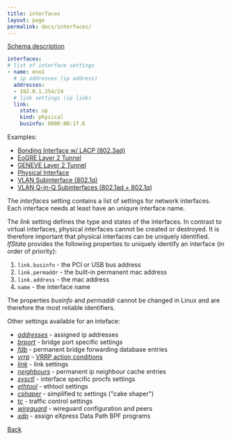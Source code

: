 ```yaml
---
title: interfaces
layout: page
permalink: docs/interfaces/
---
```


[Schema description](../../schema/#interfaces)
 
```yaml
interfaces:
# list of interface settings
- name: eno1
  # ip addresses (ip address)
  addresses:
  - 192.0.1.254/24
  # link settings (ip link)
  link:
    state: up
    kind: physical
    businfo: 0000:00:1f.6
```

Examples:
- [Bonding Interface w/ LACP (802.3ad)](../../examples/lacp.html)
- [EoGRE Layer 2 Tunnel](../../examples/gretap.html)
- [GENEVE Layer 2 Tunnel](../../examples/geneve.html)
- [Physical Interface](../../examples/physical.html)
- [VLAN Subinterface (802.1q)](../../examples/vlan-dot1q.html)
- [VLAN Q-in-Q Subinterfaces (802.1ad + 802.1q)](../../examples/vlan-qinq.html)

The *interfaces* setting contains a list of settings for network interfaces. Each interface needs at least have an uniqure interface name.

The *link* setting defines the type and states of the interfaces. In contrast to virtual interfaces, physical interfaces cannot be created or destroyed. It is therefore important that physical interfaces can be uniquely identified. *IfState* provides the following properties to uniquely identify an interface (in order of priority):

1. `link.businfo` - the PCI or USB bus address
2. `link.permaddr` - the built-in permanent mac address
3. `link.address` - the mac address
4. `name` - the interface name

The properties *businfo* and *permaddr* cannot be changed in Linux and are therefore the most reliable identifiers.

Other settings available for an inteface:

- [*addresses*](../../schema/#interfaces_items_addresses) - assigned ip addresses
- [*brport*](../../schema/#interfaces_items_brport) - bridge port specific settings
- [*fdb*](../../schema/#interfaces_items_fdb) - permanent bridge forwarding database entries
- [*vrrp*](../../schema/#interfaces_items_vrrp) - [VRRP action conditions](../vrrp)
- [*link*](../../schema/#interfaces_items_link) - link settings
- [*neighbours*](../../schema/#interfaces_items_neighbours) - permanent ip neighbour cache entries
- [*sysctl*](../../schema/#interfaces_items_sysctl) - interface specific procfs settings
- [*ethtool*](../../schema/#interfaces_items_ethtool) - ethtool settings
- [*cshaper*](../../schema/#interfaces_items_cshaper) - simplified tc settings ("cake shaper")
- [*tc*](../../schema/#interfaces_items_tc) - traffic control settings
- [*wireguard*](../../schema/#interfaces_items_wireguard) - wireguard configuration and peers
- [*xdp*](../../schema/#interfaces_items_xdp) - assign eXpress Data Path BPF programs

[Back](..#configuration-file)
